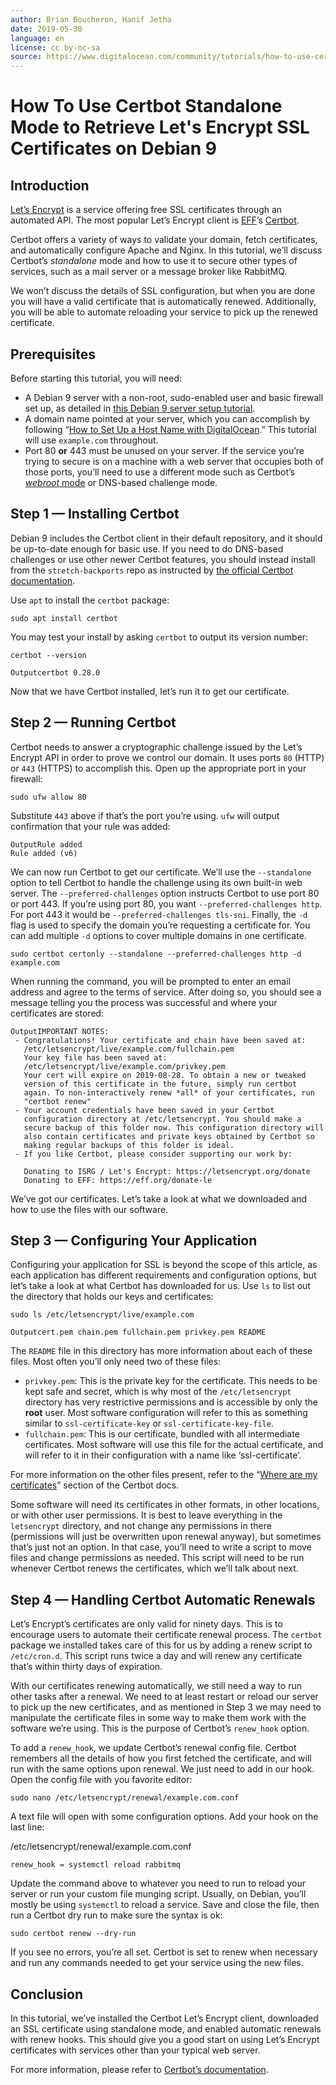 ```yaml
---
author: Brian Boucheron, Hanif Jetha
date: 2019-05-30
language: en
license: cc by-nc-sa
source: https://www.digitalocean.com/community/tutorials/how-to-use-certbot-standalone-mode-to-retrieve-let-s-encrypt-ssl-certificates-on-debian-9
---
```


# How To Use Certbot Standalone Mode to Retrieve Let's Encrypt SSL Certificates on Debian 9

## Introduction

[Let’s Encrypt](https://letsencrypt.org/) is a service offering free SSL certificates through an automated API. The most popular Let’s Encrypt client is [EFF](https://www.eff.org/)’s [Certbot](https://certbot.eff.org/).

Certbot offers a variety of ways to validate your domain, fetch certificates, and automatically configure Apache and Nginx. In this tutorial, we’ll discuss Certbot’s _standalone_ mode and how to use it to secure other types of services, such as a mail server or a message broker like RabbitMQ.

We won’t discuss the details of SSL configuration, but when you are done you will have a valid certificate that is automatically renewed. Additionally, you will be able to automate reloading your service to pick up the renewed certificate.

## Prerequisites

Before starting this tutorial, you will need:

- A Debian 9 server with a non-root, sudo-enabled user and basic firewall set up, as detailed in [this Debian 9 server setup tutorial](initial-server-setup-with-debian-9).
- A domain name pointed at your server, which you can accomplish by following “[How to Set Up a Host Name with DigitalOcean](how-to-set-up-a-host-name-with-digitalocean).” This tutorial will use `example.com` throughout.
- Port 80 **or** 443 must be unused on your server. If the service you’re trying to secure is on a machine with a web server that occupies both of those ports, you’ll need to use a different mode such as Certbot’s [_webroot_ mode](https://certbot.eff.org/docs/using.html#webroot) or DNS-based challenge mode.

## Step 1 — Installing Certbot

Debian 9 includes the Certbot client in their default repository, and it should be up-to-date enough for basic use. If you need to do DNS-based challenges or use other newer Certbot features, you should instead install from the `stretch-backports` repo as instructed by [the official Certbot documentation](https://certbot.eff.org/lets-encrypt/debianstretch-other).

Use `apt` to install the `certbot` package:

    sudo apt install certbot

You may test your install by asking `certbot` to output its version number:

    certbot --version

    Outputcertbot 0.28.0

Now that we have Certbot installed, let’s run it to get our certificate.

## Step 2 — Running Certbot

Certbot needs to answer a cryptographic challenge issued by the Let’s Encrypt API in order to prove we control our domain. It uses ports `80` (HTTP) or `443` (HTTPS) to accomplish this. Open up the appropriate port in your firewall:

    sudo ufw allow 80

Substitute `443` above if that’s the port you’re using. `ufw` will output confirmation that your rule was added:

    OutputRule added
    Rule added (v6)

We can now run Certbot to get our certificate. We’ll use the `--standalone` option to tell Certbot to handle the challenge using its own built-in web server. The `--preferred-challenges` option instructs Certbot to use port 80 or port 443. If you’re using port 80, you want `--preferred-challenges http`. For port 443 it would be `--preferred-challenges tls-sni`. Finally, the `-d` flag is used to specify the domain you’re requesting a certificate for. You can add multiple `-d` options to cover multiple domains in one certificate.

    sudo certbot certonly --standalone --preferred-challenges http -d example.com

When running the command, you will be prompted to enter an email address and agree to the terms of service. After doing so, you should see a message telling you the process was successful and where your certificates are stored:

    OutputIMPORTANT NOTES:
     - Congratulations! Your certificate and chain have been saved at:
       /etc/letsencrypt/live/example.com/fullchain.pem
       Your key file has been saved at:
       /etc/letsencrypt/live/example.com/privkey.pem
       Your cert will expire on 2019-08-28. To obtain a new or tweaked
       version of this certificate in the future, simply run certbot
       again. To non-interactively renew *all* of your certificates, run
       "certbot renew"
     - Your account credentials have been saved in your Certbot
       configuration directory at /etc/letsencrypt. You should make a
       secure backup of this folder now. This configuration directory will
       also contain certificates and private keys obtained by Certbot so
       making regular backups of this folder is ideal.
     - If you like Certbot, please consider supporting our work by:
    
       Donating to ISRG / Let's Encrypt: https://letsencrypt.org/donate
       Donating to EFF: https://eff.org/donate-le

We’ve got our certificates. Let’s take a look at what we downloaded and how to use the files with our software.

## Step 3 — Configuring Your Application

Configuring your application for SSL is beyond the scope of this article, as each application has different requirements and configuration options, but let’s take a look at what Certbot has downloaded for us. Use `ls` to list out the directory that holds our keys and certificates:

    sudo ls /etc/letsencrypt/live/example.com

    Outputcert.pem chain.pem fullchain.pem privkey.pem README

The `README` file in this directory has more information about each of these files. Most often you’ll only need two of these files:

- `privkey.pem`: This is the private key for the certificate. This needs to be kept safe and secret, which is why most of the `/etc/letsencrypt` directory has very restrictive permissions and is accessible by only the **root** user. Most software configuration will refer to this as something similar to `ssl-certificate-key` or `ssl-certificate-key-file`.
- `fullchain.pem`: This is our certificate, bundled with all intermediate certificates. Most software will use this file for the actual certificate, and will refer to it in their configuration with a name like ‘ssl-certificate’.

For more information on the other files present, refer to the “[Where are my certificates](https://certbot.eff.org/docs/using.html#where-are-my-certificates)” section of the Certbot docs.

Some software will need its certificates in other formats, in other locations, or with other user permissions. It is best to leave everything in the `letsencrypt` directory, and not change any permissions in there (permissions will just be overwritten upon renewal anyway), but sometimes that’s just not an option. In that case, you’ll need to write a script to move files and change permissions as needed. This script will need to be run whenever Certbot renews the certificates, which we’ll talk about next.

## Step 4 — Handling Certbot Automatic Renewals

Let’s Encrypt’s certificates are only valid for ninety days. This is to encourage users to automate their certificate renewal process. The `certbot` package we installed takes care of this for us by adding a renew script to `/etc/cron.d`. This script runs twice a day and will renew any certificate that’s within thirty days of expiration.

With our certificates renewing automatically, we still need a way to run other tasks after a renewal. We need to at least restart or reload our server to pick up the new certificates, and as mentioned in Step 3 we may need to manipulate the certificate files in some way to make them work with the software we’re using. This is the purpose of Certbot’s `renew_hook` option.

To add a `renew_hook`, we update Certbot’s renewal config file. Certbot remembers all the details of how you first fetched the certificate, and will run with the same options upon renewal. We just need to add in our hook. Open the config file with you favorite editor:

    sudo nano /etc/letsencrypt/renewal/example.com.conf

A text file will open with some configuration options. Add your hook on the last line:

/etc/letsencrypt/renewal/example.com.conf

    renew_hook = systemctl reload rabbitmq

Update the command above to whatever you need to run to reload your server or run your custom file munging script. Usually, on Debian, you’ll mostly be using `systemctl` to reload a service. Save and close the file, then run a Certbot dry run to make sure the syntax is ok:

    sudo certbot renew --dry-run

If you see no errors, you’re all set. Certbot is set to renew when necessary and run any commands needed to get your service using the new files.

## Conclusion

In this tutorial, we’ve installed the Certbot Let’s Encrypt client, downloaded an SSL certificate using standalone mode, and enabled automatic renewals with renew hooks. This should give you a good start on using Let’s Encrypt certificates with services other than your typical web server.

For more information, please refer to [Certbot’s documentation](https://certbot.eff.org/docs/).
